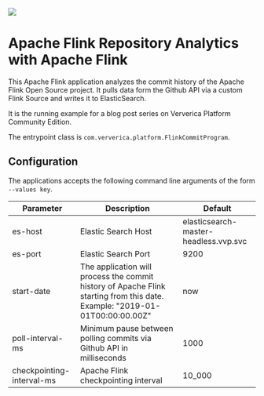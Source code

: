 ![](https://github.com/ververica/lab-flink-repository-analytics/workflows/build/badge.svg)

# Apache Flink Repository Analytics with Apache Flink

This Apache Flink application analyzes the commit history of the Apache Flink Open Source project. 
It pulls data form the Github API via a custom Flink Source and writes it to ElasticSearch.

It is the running example for a blog post series on Ververica Platform Community Edition.  

The entrypoint class is `com.ververica.platform.FlinkCommitProgram`.

## Configuration

The applications accepts the following command line arguments of the form ``--values key``.

Parameter | Description | Default
----------| ------------|--------
es-host | Elastic Search Host | elasticsearch-master-headless.vvp.svc
es-port | Elastic Search Port | 9200
start-date | The application will process the commit history of Apache Flink starting from this date. Example: "2019-01-01T00:00:00.00Z" | now 
poll-interval-ms | Minimum pause between polling commits via  Github API in milliseconds| 1000
checkpointing-interval-ms | Apache Flink checkpointing interval | 10_000

